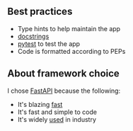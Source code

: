 ## Best practices

- Type hints to help maintain the app
- [docstrings](https://www.python.org/dev/peps/pep-0257/)
- [pytest](https://docs.pytest.org/en/7.4.x/) to test the app
- Code is formatted according to PEPs

## About framework choice

I chose [FastAPI](https://fastapi.tiangolo.com/) because the following:

- It's blazing [fast](https://fastapi.tiangolo.com/#performance)
- It's fast and simple to code
- It's widely [used](https://fastapi.tiangolo.com/#opinions) in industry
